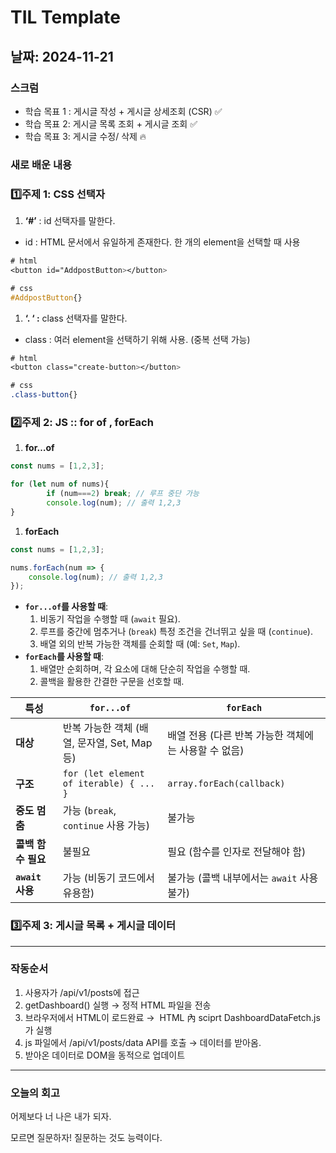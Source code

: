 # TIL Template

## 날짜: 2024-11-21

### 스크럼

- 학습 목표 1 : 게시글 작성 + 게시글 상세조회 (CSR) ✅
- 학습 목표 2: 게시글 목록 조회 + 게시글 조회 ✅
- 학습 목표 3: 게시글 수정/ 삭제 🔥

### 새로 배운 내용

### 1️⃣주제 1: CSS 선택자

1. **‘#’** : id 선택자를 말한다. 
- id : HTML 문서에서 유일하게 존재한다. 한 개의 element을 선택할 때 사용

```css
# html
<button id="AddpostButton></button>

# css
#AddpostButton{}
```

1. **‘. ‘  :** class 선택자를 말한다. 
- class : 여러 element을 선택하기 위해 사용. (중복 선택 가능)

```css
# html
<button class="create-button></button>

# css
.class-button{}
```

### 2️⃣주제 2: JS ::  for of , forEach

1. **for…of**

```jsx
const nums = [1,2,3];

for (let num of nums){
		if (num===2) break; // 루프 중단 가능
		console.log(num); // 출력 1,2,3
}
```

1. **forEach**

```jsx
const nums = [1,2,3];

nums.forEach(num => {
	console.log(num); // 출력 1,2,3
});
```

- **`for...of`를 사용할 때**:
    1. 비동기 작업을 수행할 때 (`await` 필요).
    2. 루프를 중간에 멈추거나 (`break`) 특정 조건을 건너뛰고 싶을 때 (`continue`).
    3. 배열 외의 반복 가능한 객체를 순회할 때 (예: `Set`, `Map`).
- **`forEach`를 사용할 때**:
    1. 배열만 순회하며, 각 요소에 대해 단순히 작업을 수행할 때.
    2. 콜백을 활용한 간결한 구문을 선호할 때.

| 특성 | `for...of` | `forEach` |
| --- | --- | --- |
| **대상** | 반복 가능한 객체 (배열, 문자열, Set, Map 등) | 배열 전용 (다른 반복 가능한 객체에는 사용할 수 없음) |
| **구조** | `for (let element of iterable) { ... }` | `array.forEach(callback)` |
| **중도 멈춤** | 가능 (`break`, `continue` 사용 가능) | 불가능 |
| **콜백 함수 필요** | 불필요 | 필요 (함수를 인자로 전달해야 함) |
| **`await` 사용** | 가능 (비동기 코드에서 유용함) | 불가능 (콜백 내부에서는 `await` 사용 불가) |

### 3️⃣주제 3: 게시글 목록 + 게시글 데이터

---

### 작동순서

1. 사용자가 /api/v1/posts에 접근
2. getDashboard() 실행 → 정적 HTML 파일을 전송
3. 브라우저에서 HTML이 로드완료 →  HTML 內 sciprt DashboardDataFetch.js가 실행
4. js 파일에서 /api/v1/posts/data API를 호출 → 데이터를 받아옴.
5. 받아온 데이터로 DOM을 동적으로 업데이트

---

### 오늘의 회고

어제보다 너 나은 내가 되자.

모르면 질문하자! 질문하는 것도 능력이다.
